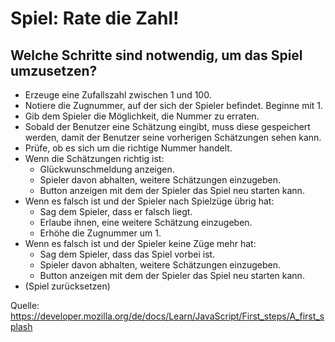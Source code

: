 # Spiel: Rate die Zahl!

## Welche Schritte sind notwendig, um das Spiel umzusetzen?

- Erzeuge eine Zufallszahl zwischen 1 und 100.
- Notiere die Zugnummer, auf der sich der Spieler befindet. Beginne mit 1.
- Gib dem Spieler die Möglichkeit, die Nummer zu erraten.
- Sobald der Benutzer eine Schätzung eingibt, muss diese gespeichert werden, damit der Benutzer seine vorherigen Schätzungen sehen kann.
- Prüfe, ob es sich um die richtige Nummer handelt.
- Wenn die Schätzungen richtig ist:
  - Glückwunschmeldung anzeigen.
  - Spieler davon abhalten, weitere Schätzungen einzugeben.
  - Button anzeigen mit dem der Spieler das Spiel neu starten kann.
- Wenn es falsch ist und der Spieler nach Spielzüge übrig hat:
  - Sag dem Spieler, dass er falsch liegt.
  - Erlaube ihnen, eine weitere Schätzung einzugeben.
  - Erhöhe die Zugnummer um 1.
- Wenn es falsch ist und der Spieler keine Züge mehr hat:
  - Sag dem Spieler, dass das Spiel vorbei ist.
  - Spieler davon abhalten, weitere Schätzungen einzugeben.
  - Button anzeigen mit dem der Spieler das Spiel neu starten kann.
- (Spiel zurücksetzen)

Quelle: <https://developer.mozilla.org/de/docs/Learn/JavaScript/First_steps/A_first_splash>
